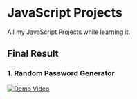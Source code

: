 # JavaScript Projects
All my JavaScript Projects while learning it.

## Final Result
### 1. Random Password Generator

[![Demo Video](https://img.youtube.com/vi/mo-LAvqbgD8/0.jpg)](https://www.youtube.com/watch?v=mo-LAvqbgD8)
